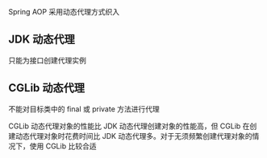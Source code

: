 Spring AOP 采用动态代理方式织入

## JDK 动态代理

只能为接口创建代理实例

## CGLib 动态代理

不能对目标类中的 final 或 private 方法进行代理

CGLib 动态代理对象的性能比 JDK 动态代理创建对象的性能高，但 CGLib 在创建动态代理对象时花费时间比 JDK 动态代理多。对于无须频繁创建代理对象的情况下，使用 CGLib 比较合适